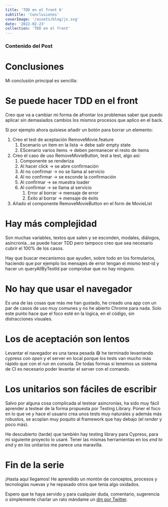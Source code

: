 ```yaml
---
title: 'TDD en el front 6'
subtitle: 'Conclusiones'
coverImage: '/assets/blog/js.svg'
date: '2022-02-23'
collection: 'TDD en el front'
---
```


### Contenido del Post

# Conclusiones

Mi conclusión principal es sencilla:

# Se puede hacer TDD en el front

Creo que va a cambiar mi forma de afrontar los problemas saber que puedo aplicar sin demasiados cambios los mismos procesos que aplico en el back.

Si por ejemplo ahora quisiese añadir un botón para borrar un elemento:

1. Creo el test de aceptación RemoveMovie.feature
   1. Escenario un item en la lista -> debe salir empty state
   2. EScenario varios items -> deben permanecer el resto de items
2. Creo el caso de uso RemoveMovieButton, test a test, algo así:
   1. Componente se renderiza
   2. Al hacer click -> se abre confirmación
   3. Al no confirmar -> no se llama al servicio
   4. Al no confirmar -> se esconde la confirmación
   5. Al confirmar -> se muestra loader
   6. Al confirmar -> se llama al servicio
      1. Error al borrar -> mensaje de error
      2. Éxito al borrar -> mensaje de éxito
3. Añado el componente RemoveMovieButton en el form de MovieList

# Hay más complejidad

Son muchas variables, textos que salen y se esconden, modales, diálogos, asíncronía...se puede hacer TDD pero tampoco creo que sea necesario cubrir el 100% de los casos.

Hay que buscar mecanismos que ayuden, sobre todo en los formularios, haciendo que por ejemplo los mensajes de error tengan el mismo test-id y hacer un queryAllByTestId par comprobar que no hay ninguno.

# No hay que usar el navegador

Es una de las cosas que más me han gustado, he creado una app con un par de casos de uso muy comunes y no he abierto Chrome para nada. Solo este punto hace que el foco esté en la lógica, en el código, sin distracciones visuales.

# Los de aceptación son lentos

Levantar el navegador es una tarea pesada 😅 he terminado levantando cypress con _open_ y el server en local porque los tests van mucho más rápido que con el _run_ en consola. De todas formas si tenemos us sistema de CI es necesario poder levantar el server con el comando.

# Los unitarios son fáciles de escribir

Salvo por alguna cosa complicada al testear asincronías, ha sido muy fácil aprender a testear de la forma propuesta por Testing Library. Poner el foco en lo que ve y hace el usuario crea unos tests muy naturales y además más robustos, se acoplan muy poquito al framework que hay debajo (el _render_ y poco más).

He descubierto (tarde) que también hay testing library para Cypress, para mi siguiente proyecto lo usaré. Tener las mismas herramientas en los _end to end_ y en los unitarios me parece una maravilla.

# Fin de la serie

¡Hasta aquí llegamos! He aprendido un montón de conceptos, procesos y tecnologías nuevas y he repasado otros que tenía algo oxidados.

Espero que te haya servido y para cualquier duda, comentario, sugerencia o simplemente charlar un rato mándame un [dm por Twitter](https://twitter.com/albertobeiz).
